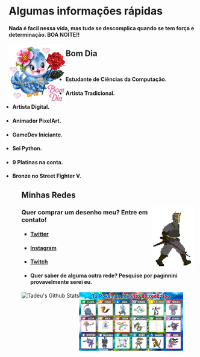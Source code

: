 <h1> Algumas informações rápidas</h1>

<h4>Nada é facil nessa vida, mas tude se descomplica quando se tem força e determinação. BOA NOITE!!</h4>
<img align="left" src=./4b8274cdd4bb64b7ec094cd5c3d7d306.gif alt="teste" width=30% height=30%/>
<h2> Bom Dia</h2>
<ul style="padding: 10px;">
    <li><h4>Estudante de Ciências da Computação.</h4></li>
    <li><h4>Artista Tradicional.</h4></li>
    <li><h4>Artista Digital.</h4></li>
    <li><h4>Animador PixelArt.</h4></li>
    <li><h4>GameDev Iniciante.</h4></li>
    <li><h4>Sei Python.</h4></li>
    <li><h4>9 Platinas na conta.</h4></li>
    <li><h4>Bronze no Street Fighter V.</h4></li>
<ul>
<h2> Minhas Redes</h2>
<img align="right" src=./walk.gif alt="teste" width=25% height=25%/>
<h3>Quer comprar um desenho meu? Entre em contato!</h3>
<ul>
    <li><h4><a href="https://twitter.com/paginnini">Twitter</a></h4></li>
    <li><h4><a href="https://www.instagram.com/paginnini/">Instagram</a></h4></li>
    <li><h4><a href="https://www.twitch.tv/paginnini">Twitch</a></h4></li>
    <li><h4>Quer saber de alguma outra rede? Pesquise por paginnini provavelmente serei eu.</h4></li>
</ul>
<img align="left" src="https://github-readme-stats.vercel.app/api?username=paginnini&show_icons=true&hide_border=true" alt="Tadeu's Github Stats">

<img align="bottom" src=./favoritos.jfif alt="SE VOCE N CONCORDA SAI FORA" width=60% height=60%/>
